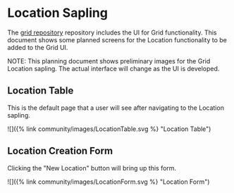 <!--
  Copyright 2018-2021 Cargill Incorporated
  Licensed under Creative Commons Attribution 4.0 International License
  https://creativecommons.org/licenses/by/4.0/
-->

# Location Sapling

The [grid repository](https://github.com/hyperledger/grid/tree/master/ui)
repository includes the UI for Grid functionality. This document shows some
planned screens for the Location functionality to be added to the Grid UI.

NOTE: This planning document shows preliminary images for the Grid Location
sapling. The actual interface will change as the UI is developed.

## Location Table

This is the default page that a user will see after navigating to the Location
sapling.

![]({% link community/images/LocationTable.svg %} "Location Table")

## Location Creation Form

Clicking the "New Location" button will bring up this form.

![]({% link community/images/LocationForm.svg %} "Location Form")
